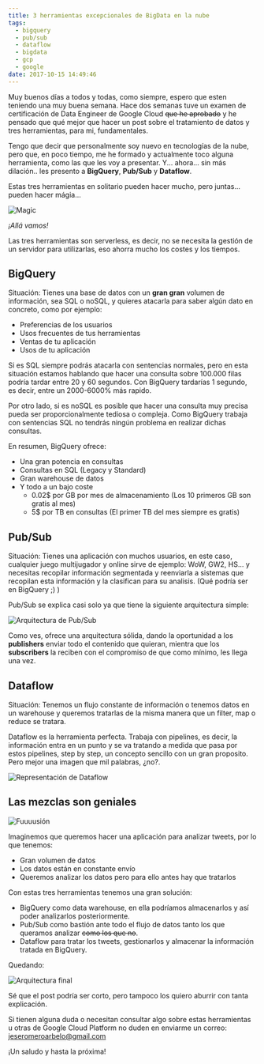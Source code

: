 ```yaml
---
title: 3 herramientas excepcionales de BigData en la nube
tags:
  - bigquery
  - pub/sub
  - dataflow
  - bigdata
  - gcp
  - google
date: 2017-10-15 14:49:46
---
```


Muy buenos días a todos y todas, como siempre, espero que esten teniendo una muy buena semana.
Hace dos semanas tuve un examen de certificación de Data Engineer de Google Cloud ~~que he aprobado~~ y he pensado que qué mejor que hacer un post sobre el tratamiento de datos y tres herramientas, para mi, fundamentales.

Tengo que decir que personalmente soy nuevo en tecnologías de la nube, pero que, en poco tiempo, me he formado y actualmente toco alguna herramienta, como las que les voy a presentar. Y... ahora... sin más dilación.. les presento a **BigQuery**, **Pub/Sub** y **Dataflow**.

Estas tres herramientas en solitario pueden hacer mucho, pero juntas... pueden hacer mágia...

![Magic](https://media.giphy.com/media/12NUbkX6p4xOO4/giphy.gif)

*¡Allá vamos!*
<!-- more -->

Las tres herramientas son serverless, es decir, no se necesita la gestión de un servidor para utilizarlas, eso ahorra mucho los costes y los tiempos. 

## BigQuery
Situación: Tienes una base de datos con un **gran gran** volumen de información, sea SQL o noSQL, y quieres atacarla para saber algún dato en concreto, como por ejemplo:
- Preferencias de los usuarios
- Usos frecuentes de tus herramientas
- Ventas de tu aplicación
- Usos de tu aplicación

Si es SQL siempre podrás atacarla con sentencias normales, pero en esta situación estamos hablando que hacer una consulta sobre 100.000 filas podría tardar entre 20 y 60 segundos. Con BigQuery tardarías 1 segundo, es decir, entre un 2000-6000% más rapido.

Por otro lado, si es noSQL es posible que hacer una consulta muy precisa pueda ser proporcionalmente tediosa o compleja. Como BigQuery trabaja con sentencias SQL no tendrás ningún problema en realizar dichas consultas.

En resumen, BigQuery ofrece:
- Una gran potencia en consultas
- Consultas en SQL (Legacy y Standard)
- Gran warehouse de datos
- Y todo a un bajo coste
   - 0.02$ por GB por mes de almacenamiento (Los 10 primeros GB son gratis al mes)
   - 5$ por TB en consultas (El primer TB del mes siempre es gratis)

## Pub/Sub
Situación: Tienes una aplicación con muchos usuarios, en este caso, cualquier juego multijugador y online sirve de ejemplo: WoW, GW2, HS... y necesitas recopilar información segmentada y reenviarla a sistemas que recopilan esta información y la clasifican para su analisis. (Qué podría ser en BigQuery ;) )

Pub/Sub se explica casi solo ya que tiene la siguiente arquitectura simple:

![Arquitectura de Pub/Sub](https://cloud.google.com/solutions/mobile/images/telemetry-03-pub-sub.png)

Como ves, ofrece una arquitectura sólida, dando la oportunidad a los **publishers** enviar todo el contenido que quieran, mientra que los **subscribers** la reciben con el compromiso de que como mínimo, les llega una vez.

## Dataflow
Situación: Tenemos un flujo constante de información o tenemos datos en un warehouse y queremos tratarlas de la misma manera que un filter, map o reduce se tratara.

Dataflow es la herramienta perfecta. Trabaja con pipelines, es decir, la información entra en un punto y se va tratando a medida que pasa por estos pipelines, step by step, un concepto sencillo con un gran proposito. Pero mejor una imagen que mil palabras, ¿no?.

![Representación de Dataflow](https://media.licdn.com/mpr/mpr/shrinknp_800_800/AAEAAQAAAAAAAAbRAAAAJDFhZGMyZjhmLWZlM2QtNDkzYS04ZGVlLWY0ZGRlOWZkOTVkNA.png)

## Las mezclas son geniales

![Fuuuusión](https://media.giphy.com/media/P4TqKx6NHyLnO/giphy.gif)

Imaginemos que queremos hacer una aplicación para analizar tweets, por lo que tenemos:
- Gran volumen de datos
- Los datos están en constante envío
- Queremos analizar los datos pero para ello antes hay que tratarlos

Con estas tres herramientas tenemos una gran solución:
- BigQuery como data warehouse, en ella podríamos almacenarlos y así poder analizarlos posteriormente.
- Pub/Sub como bastión ante todo el flujo de datos tanto los que queramos analizar ~~como los que no~~.
- Dataflow para tratar los tweets, gestionarlos y almacenar la información tratada en BigQuery.

Quedando:

![Arquitectura final](https://cloud.google.com/blog/big-data/2017/02/images/148649399337217/DataAnalysisPipeline-05.png)

Sé que el post podría ser corto, pero tampoco los quiero aburrir con tanta explicación.

Si tienen alguna duda o necesitan consultar algo sobre estas herramientas u otras de Google Cloud Platform no duden en enviarme un correo: jeseromeroarbelo@gmail.com

¡Un saludo y hasta la próxima!